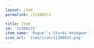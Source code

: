 ```yaml
---
layout: item
permalink: /11300272

title: Item
id: '11300272'
item_name: 'Rogue''s Sturdy Headgear'
icon_url: 'item/icon/11300015.png'
---
```

